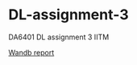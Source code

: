 # DL-assignment-3
DA6401 DL assignment 3 IITM

[Wandb report](https://wandb.ai/cs24m041-iit-madras/DA6401%20DL%20Assignment%203/reports/DA6401-Assignment-3--VmlldzoxMjM4OTg5MQ?accessToken=ilszgsw764080zwi6kbkh2fewh0qqvk8z8gwhnqamkp6fys0m7xknqnzvlpv9lyo)
